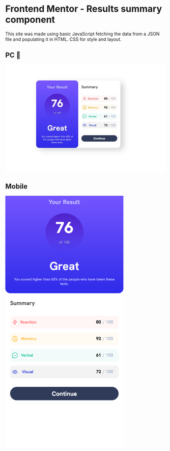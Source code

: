 # Frontend Mentor - Results summary component

This site was made using basic JavaScript fetching the data from a JSON file and populating it in HTML. CSS for style and layout. 

## PC  👋

![PC version](https://github.com/eduardotejeda/Results-summary-with-JSON/blob/main/PC%20version.jpg)

## Mobile

![Mobile version](https://github.com/eduardotejeda/Results-summary-with-JSON/blob/main/Mobile.png)
